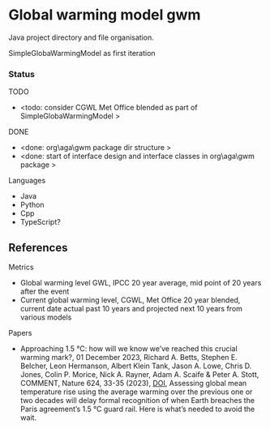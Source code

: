 # Global warming model gwm

Java project directory and file organisation.

SimpleGlobaWarmingModel as first iteration

### Status

TODO
* <todo: consider CGWL Met Office blended as part of SimpleGlobaWarmingModel >

DONE
* <done: org\aga\gwm package dir structure >
* <done: start of interface design and interface classes in org\aga\gwm package >

Languages
* Java
* Python
* Cpp
* TypeScript?

## References

Metrics
* Global warming level GWL, IPCC 20 year average, mid point of 20 years after the event
* Current global warming level, CGWL, Met Office 20 year blended, current date actual past 10 years and projected next 10 years from various models

Papers
* Approaching 1.5 °C: how will we know we’ve reached this crucial warming mark?, 01 December 2023, Richard A. Betts, Stephen E. Belcher, Leon Hermanson, Albert Klein Tank, Jason A. Lowe, Chris D. Jones, Colin P. Morice, Nick A. Rayner, Adam A. Scaife & Peter A. Stott, COMMENT, Nature 624, 33-35 (2023), [DOI](https://doi.org/10.1038/d41586-023-03775-z), Assessing global mean temperature rise using the average warming over the previous one or two decades will delay formal recognition of when Earth breaches the Paris agreement’s 1.5 °C guard rail. Here is what’s needed to avoid the wait.
